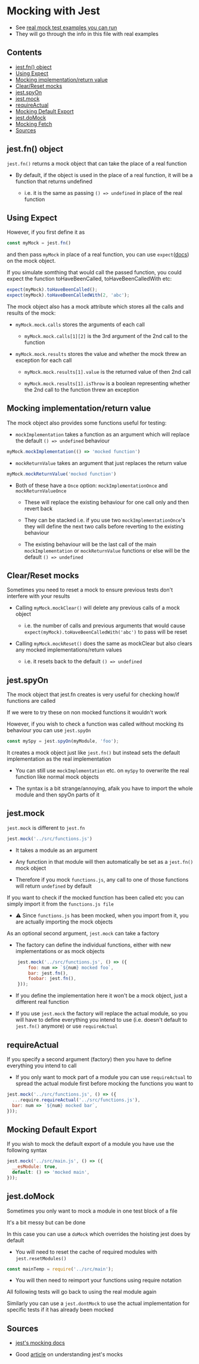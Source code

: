 # Mocking with Jest

- See [real mock test examples you can run](https://github.com/Theodo-UK/theodo-good-tests-runnable-examples#mocking-examples)
- They will go through the info in this file with real examples

## Contents


- [jest.fn() object](#jestfn-object)
- [Using Expect](#using-expect)
- [Mocking implementation/return value](#mocking-implementationreturn-value)
- [Clear/Reset mocks](#clearreset-mocks)
- [jest.spyOn](#jestspyon)
- [jest.mock](#jestmock)
- [requireActual](#requireactual)
- [Mocking Default Export](#mocking-default-export)
- [jest.doMock](#jestdomock)
- [Mocking Fetch](./fetch.md)
- [Sources](#sources)



## jest.fn() object

`jest.fn()` returns a mock object that can take the place of a real function

- By default, if the object is used in the place of a real function, it will be a function that returns undefined

    - i.e. it is the same as passing `() => undefined` in place of the real function

## Using Expect

However, if you first define it as 

```js
const myMock = jest.fn()
```

and then pass `myMock` in place of a real function, you can use `expect`([docs](https://jestjs.io/docs/en/expect)) on the mock object.

If you simulate somthing that would call the passed function, you could expect the function toHaveBeenCalled, toHaveBeenCalledWith etc:

```js
expect(myMock).toHaveBeenCalled();
expect(myMock).toHaveBeenCalledWith(2, 'abc');
```

The mock object also has a mock attribute which stores all the calls and results of the mock:
- `myMock.mock.calls` stores the arguments of each call 

    - `myMock.mock.calls[1][2]` is the 3rd argument of the 2nd call to the function

- `myMock.mock.results` stores the value and whether the mock threw an exception for each call

    - `myMock.mock.results[1].value` is the returned value of then 2nd call

    - `myMock.mock.results[1].isThrow` is a boolean representing whether the 2nd call to the function threw an exception

## Mocking implementation/return value

The mock object also provides some functions useful for testing:
- `mockImplementation` takes a function as an argument which will replace the default `() => undefined` behaviour
```js
myMock.mockImplementation(() => 'mocked function')
```
- `mockReturnValue` takes an argument that just replaces the return value
```js
myMock.mockReturnValue('mocked function')
```
- Both of these have a `Once` option: `mockImplementationOnce` and `mockReturnValueOnce`

    - These will replace the existing behaviour for one call only and then revert back

    - They can be stacked i.e. if you use two `mockImplementationOnce`'s they will define the next two calls before reverting to the existing behaviour

    - The existing behaviour will be the last call of the main `mockImplementation` or `mockReturnValue` functions or else will be the default `() => undefined`

## Clear/Reset mocks

Sometimes you need to reset a mock to ensure previous tests don't interfere with your results

- Calling `myMock.mockClear()` will delete any previous calls of a mock object
    - i.e. the number of calls and previous arguments that would cause `expect(myMock).toHaveBeenCalledWith('abc')` to pass will be reset

- Calling `myMock.mockReset()` does the same as mockClear but also clears any mocked implementations/return values
    - i.e. it resets back to the default `() => undefined`

## jest.spyOn

The mock object that jest.fn creates is very useful for checking how/if functions are called

If we were to try these on non mocked functions it wouldn't work
  
However, if you wish to check a function was called without mocking its behaviour you can use `jest.spyOn`

```js
const mySpy = jest.spyOn(myModule, 'foo');
```

It creates a mock object just like `jest.fn()` but instead sets the default implementation as the real implementation

- You can still use `mockImplementation` etc. on `mySpy` to overwrite the real function like normal mock objects

- The syntax is a bit strange/annoying, afaik you have to import the whole module and then spyOn parts of it

## jest.mock

`jest.mock` is different to `jest.fn`
```js
jest.mock('../src/functions.js')
```
- It takes a module as an argument

- Any function in that module will then automatically be set as a `jest.fn()` mock object

- Therefore if you mock `functions.js`, any call to one of those functions will return `undefined` by default

If you want to check if the mocked function has been called etc you can simply import it from the `functions.js file`
- ⚠️ Since `functions.js` has been mocked, when you import from it, you are actually importing the mock objects

As an optional second argument, `jest.mock` can take a factory
- The factory can define the individual functions, either with new implementations or as mock objects
```js
    jest.mock('../src/functions.js', () => ({
        foo: num => `${num} mocked foo`,
        bar: jest.fn(),
        foobar: jest.fn(),
    }));
```
- If you define the implementation here it won't be a mock object, just a different real function

- If you use `jest.mock` the factory will replace the actual module, so you will have to define everything you intend to use (i.e. doesn't default to `jest.fn()` anymore) or use `requireActual`

## requireActual

If you specify a second argument (factory) then you have to define everything you intend to call

- If you only want to mock part of a module you can use `requireActual` to spread the actual module first before mocking the functions you want to

```js
jest.mock('../src/functions.js', () => ({
  ...require.requireActual('../src/functions.js'),
  bar: num => `${num} mocked bar`,
}));
```

## Mocking Default Export

If you wish to mock the default export of a module you have use the following syntax

```js
jest.mock('../src/main.js', () => ({
  __esModule: true,
  default: () => 'mocked main',
}));
```

## jest.doMock

Sometimes you only want to mock a module in one test block of a file

It's a bit messy but can be done

In this case you can use a `doMock` which overrides the hoisting jest does by default
- You will need to reset the cache of required modules with `jest.resetModules()`
```js
const mainTemp = require('../src/main');
```

- You will then need to reimport your functions using require notation

All following tests will go back to using the real module again

Similarly you can use a `jest.dontMock` to use the actual implementation for specific tests if it has already been mocked



## Sources

- [jest's mocking docs](https://jestjs.io/docs/en/mock-functions)

- Good [article](https://medium.com/@rickhanlonii/understanding-jest-mocks-f0046c68e53c) on understanding jest's mocks
